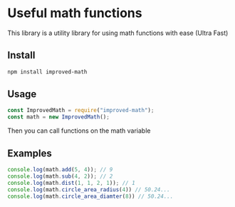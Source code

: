 # Useful math functions
This library is a utility library for using math functions with ease (Ultra Fast)
## Install
```bash
npm install improved-math
```
## Usage
```js
const ImprovedMath = require("improved-math");
const math = new ImprovedMath();
```
Then you can call functions on the math variable
## Examples
```js
console.log(math.add(5, 4)); // 9
console.log(math.sub(4, 2)); // 2
console.log(math.dist(1, 1, 2, 1)); // 1
console.log(math.circle_area_radius(4)) // 50.24...
console.log(math.circle_area_diamter(8)) // 50.24...
```
